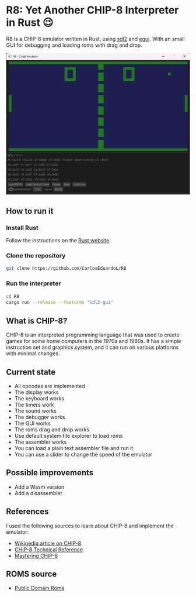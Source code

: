 # R8: Yet Another CHIP-8 Interpreter in Rust 😉

R8 is a CHIP-8 emulator written in Rust, using [sdl2](https://www.libsdl.org/) and [egui](https://www.egui.rs/). With an small GUI for debugging and loading roms with drag and drop.

![R8](img/Screnshot.png)

## How to run it

### Install Rust

Follow the instructions on the [Rust website](https://www.rust-lang.org/tools/install).

### Clone the repository

```bash
git clone https://github.com/CarlosEduardoL/R8
```

### Run the interpreter 

```bash
cd R8
cargo run --release --features "sdl2-gui"
```

## What is CHIP-8?

CHIP-8 is an interpreted programming language that was used to create games for some home computers in the 1970s and 1980s. It has a simple instruction set and graphics system, and it can run on various platforms with minimal changes.

## Current state

- All opcodes are implemented
- The display works
- The keyboard works
- The timers work
- The sound works
- The debugger works
- The GUI works
- The roms drag and drop works
- Use default system file explorer to load roms
- The assembler works
- You can load a plain text assembler file and run it
- You can use a slider to change the speed of the emulator

## Possible improvements

- Add a Wasm version
- Add a disassembler

## References

I used the following sources to learn about CHIP-8 and implement the emulator:

- [Wikipedia article on CHIP-8](https://en.wikipedia.org/wiki/CHIP-8)
- [CHIP-8 Technical Reference](http://devernay.free.fr/hacks/chip8/C8TECH10.HTM)
- [Mastering CHIP-8](https://github.com/mattmikolay/chip-8/wiki/Mastering-CHIP%E2%80%908)

## ROMS source

- [Public Domain Roms](https://www.zophar.net/pdroms/chip8.html)
